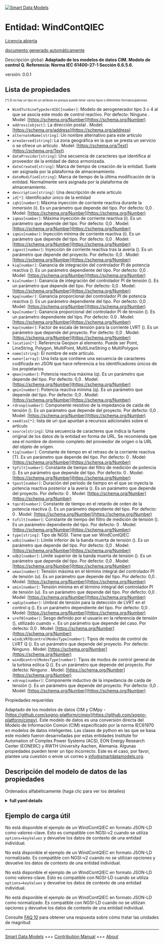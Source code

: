 <!-- 10-Header -->  
[![Smart Data Models](https://smartdatamodels.org/wp-content/uploads/2022/01/SmartDataModels_logo.png "Logo")](https://smartdatamodels.org)  
Entidad: WindContQIEC  
=====================<!-- /10-Header -->  
<!-- 15-License -->  
[Licencia abierta](https://github.com/smart-data-models//dataModel.EnergyCIM/blob/master/WindContQIEC/LICENSE.md)  
[documento generado automáticamente](https://docs.google.com/presentation/d/e/2PACX-1vTs-Ng5dIAwkg91oTTUdt8ua7woBXhPnwavZ0FxgR8BsAI_Ek3C5q97Nd94HS8KhP-r_quD4H0fgyt3/pub?start=false&loop=false&delayms=3000#slide=id.gb715ace035_0_60)  
<!-- /15-License -->  
<!-- 20-Description -->  
Descripción global: **Adaptado de los modelos de datos CIM. Modelo de control Q.  Referencia: Norma IEC 61400-27-1 Sección 6.6.5.6.**  
versión: 0.0.1  
<!-- /20-Description -->  
<!-- 30-PropertiesList -->  

## Lista de propiedades  

<sup><sub>[*] Si no hay un tipo en un atributo es porque puede tener varios tipos o diferentes formatos/patrones</sub></sup>  
- `WindTurbineType3or4IEC[number]`: Modelo de aerogenerador tipo 3 o 4 al que se asocia este modo de control reactivo. Por defecto: Ninguno  . Model: [https://schema.org/Number](https://schema.org/Number)- `address[object]`: La dirección postal  . Model: [https://schema.org/address](https://schema.org/address)- `alternateName[string]`: Un nombre alternativo para este artículo  - `areaServed[string]`: La zona geográfica en la que se presta un servicio o se ofrece un artículo  . Model: [https://schema.org/Text](https://schema.org/Text)- `dataProvider[string]`: Una secuencia de caracteres que identifica al proveedor de la entidad de datos armonizada.  - `dateCreated[string]`: Marca de tiempo de creación de la entidad. Suele ser asignada por la plataforma de almacenamiento.  - `dateModified[string]`: Marca de tiempo de la última modificación de la entidad. Normalmente será asignada por la plataforma de almacenamiento.  - `description[string]`: Una descripción de este artículo  - `id[*]`: Identificador único de la entidad  - `iqh1[number]`: Máxima inyección de corriente reactiva durante la inmersión (i). Es un parámetro que depende del tipo. Por defecto: 0,0  . Model: [https://schema.org/Number](https://schema.org/Number)- `iqmax[number]`: Máxima inyección de corriente reactiva (i). Es un parámetro que depende del tipo. Por defecto: 0,0  . Model: [https://schema.org/Number](https://schema.org/Number)- `iqmin[number]`: Inyección mínima de corriente reactiva (i). Es un parámetro que depende del tipo. Por defecto: 0,0  . Model: [https://schema.org/Number](https://schema.org/Number)- `iqpost[number]`: Inyección de corriente reactiva tras la avería (). Es un parámetro que depende del proyecto. Por defecto: 0,0  . Model: [https://schema.org/Number](https://schema.org/Number)- `kiq[number]`: Ganancia de integración del controlador PI de potencia reactiva (). Es un parámetro dependiente del tipo. Por defecto: 0,0  . Model: [https://schema.org/Number](https://schema.org/Number)- `kiu[number]`: Ganancia de integración del controlador PI de tensión (). Es un parámetro que depende del tipo. Por defecto: 0,0  . Model: [https://schema.org/Number](https://schema.org/Number)- `kpq[number]`: Ganancia proporcional del controlador PI de potencia reactiva (). Es un parámetro dependiente del tipo. Por defecto: 0,0  . Model: [https://schema.org/Number](https://schema.org/Number)- `kpu[number]`: Ganancia proporcional del controlador PI de tensión (). Es un parámetro dependiente del tipo. Por defecto: 0.0  . Model: [https://schema.org/Number](https://schema.org/Number)- `kqv[number]`: Factor de escala de tensión para la corriente LVRT (). Es un parámetro que depende del proyecto. Por defecto: 0,0  . Model: [https://schema.org/Number](https://schema.org/Number)- `location[*]`: Referencia Geojson al elemento. Puede ser Point, LineString, Polygon, MultiPoint, MultiLineString o MultiPolygon  - `name[string]`: El nombre de este artículo.  - `owner[array]`: Una lista que contiene una secuencia de caracteres codificada en JSON que hace referencia a los identificadores únicos de los propietarios  - `qmax[number]`: Potencia reactiva máxima (q). Es un parámetro que depende del tipo. Por defecto: 0,0  . Model: [https://schema.org/Number](https://schema.org/Number)- `qmin[number]`: Potencia reactiva mínima (q). Es un parámetro que depende del tipo. Por defecto: 0,0  . Model: [https://schema.org/Number](https://schema.org/Number)- `rdroop[number]`: Componente resistivo de la impedancia de caída de tensión (). Es un parámetro que depende del proyecto. Por defecto: 0,0  . Model: [https://schema.org/Number](https://schema.org/Number)- `seeAlso[*]`: lista de uri que apuntan a recursos adicionales sobre el artículo  - `source[string]`: Una secuencia de caracteres que indica la fuente original de los datos de la entidad en forma de URL. Se recomienda que sea el nombre de dominio completo del proveedor de origen o la URL del objeto de origen.  - `tiq[number]`: Constante de tiempo en el retraso de la corriente reactiva (T). Es un parámetro que depende del tipo. Por defecto: 0  . Model: [https://schema.org/Number](https://schema.org/Number)- `tpfilt[number]`: Constante de tiempo del filtro de medición de potencia (). Es un parámetro que depende del tipo. Por defecto: 0  . Model: [https://schema.org/Number](https://schema.org/Number)- `tpost[number]`: Duración del periodo de tiempo en el que se inyecta la potencia reactiva posterior a la avería (). Es un parámetro que depende del proyecto. Por defecto: 0  . Model: [https://schema.org/Number](https://schema.org/Number)- `tqord[number]`: Constante de tiempo en el retardo de orden de la potencia reactiva (). Es un parámetro dependiente del tipo. Por defecto: 0  . Model: [https://schema.org/Number](https://schema.org/Number)- `tufilt[number]`: Constante de tiempo del filtro de medición de tensión (). Es un parámetro dependiente del tipo. Por defecto: 0  . Model: [https://schema.org/Number](https://schema.org/Number)- `type[string]`: Tipo de NGSI. Tiene que ser WindContQIEC  - `udb1[number]`: Límite inferior de la banda muerta de tensión (). Es un parámetro que depende del tipo. Por defecto: 0,0  . Model: [https://schema.org/Number](https://schema.org/Number)- `udb2[number]`: Límite superior de la banda muerta de tensión (). Es un parámetro que depende del tipo. Por defecto: 0,0  . Model: [https://schema.org/Number](https://schema.org/Number)- `umax[number]`: Tensión máxima en el término integral del controlador PI de tensión (u). Es un parámetro que depende del tipo. Por defecto: 0,0  . Model: [https://schema.org/Number](https://schema.org/Number)- `umin[number]`: Tensión mínima en el término integral del controlador PI de tensión (u). Es un parámetro que depende del tipo. Por defecto: 0,0  . Model: [https://schema.org/Number](https://schema.org/Number)- `uqdip[number]`: Umbral de tensión para la detección de LVRT en el control q (). Es un parámetro dependiente del tipo. Por defecto: 0,0  . Model: [https://schema.org/Number](https://schema.org/Number)- `uref0[number]`: Sesgo definido por el usuario en la referencia de tensión (), utilizado cuando =. Es un parámetro que depende del caso. Por defecto: 0,0  . Model: [https://schema.org/Number](https://schema.org/Number)- `windLVRTQcontrolModesType[number]`: Tipos de modos de control de LVRT Q (). Es un parámetro que depende del proyecto. Por defecto: Ninguno  . Model: [https://schema.org/Number](https://schema.org/Number)- `windQcontrolModesType[number]`: Tipos de modos de control general de la turbina eólica Q ().  Es un parámetro que depende del proyecto. Por defecto: Ninguno  . Model: [https://schema.org/Number](https://schema.org/Number)- `xdroop[number]`: Componente inductivo de la impedancia de caída de tensión (). Es un parámetro que depende del proyecto. Por defecto: 0,0  . Model: [https://schema.org/Number](https://schema.org/Number)<!-- /30-PropertiesList -->  
<!-- 35-RequiredProperties -->  
Propiedades requeridas  
<!-- /35-RequiredProperties -->  
<!-- 40-RequiredProperties -->  
Adaptado de los modelos de datos CIM y CIMpy - [https://github.com/sogno-platform/cimpy](https://github.com/sogno-platform/cimpy). Este modelo de datos es una conversión directa del Modelo de Información Común (CIM) especificado por la norma IEC61970 en modelos de datos inteligentes. Las clases de python en las que se basa este modelo fueron desarrolladas por estas entidades Institute for Automation of Complex Power Systems (ACS), EON Energy Research Center (EONERC) y RWTH University Aachen, Alemania. Algunas propiedades pueden tener un tipo incorrecto. Este es el caso, por favor, plantee una cuestión o envíe un correo a info@smartdatamodels.org.  
<!-- /40-RequiredProperties -->  
<!-- 50-DataModelHeader -->  
## Descripción del modelo de datos de las propiedades  
Ordenados alfabéticamente (haga clic para ver los detalles)  
<!-- /50-DataModelHeader -->  
<!-- 60-ModelYaml -->  
<details><summary><strong>full yaml details</strong></summary>    
```yaml  
WindContQIEC:    
  description: 'Adapted from CIM data models. Q control model.  Reference: IEC Standard 61400-27-1 Section 6.6.5.6.'    
  properties:    
    WindTurbineType3or4IEC:    
      description: 'Wind turbine type 3 or 4 model with which this reactive control mode is associated. Default: None'    
      type: number    
      x-ngsi:    
        model: https://schema.org/Number    
        type: Property    
    address:    
      description: 'The mailing address'    
      properties:    
        addressCountry:    
          description: 'Property. The country. For example, Spain. Model:''https://schema.org/addressCountry'''    
          type: string    
        addressLocality:    
          description: 'Property. The locality in which the street address is, and which is in the region. Model:''https://schema.org/addressLocality'''    
          type: string    
        addressRegion:    
          description: 'Property. The region in which the locality is, and which is in the country. Model:''https://schema.org/addressRegion'''    
          type: string    
        postOfficeBoxNumber:    
          description: 'Property. The post office box number for PO box addresses. For example, 03578. Model:''https://schema.org/postOfficeBoxNumber'''    
          type: string    
        postalCode:    
          description: 'Property. The postal code. For example, 24004. Model:''https://schema.org/https://schema.org/postalCode'''    
          type: string    
        streetAddress:    
          description: 'Property. The street address. Model:''https://schema.org/streetAddress'''    
          type: string    
      type: object    
      x-ngsi:    
        model: https://schema.org/address    
        type: Property    
    alternateName:    
      description: 'An alternative name for this item'    
      type: string    
      x-ngsi:    
        type: Property    
    areaServed:    
      description: 'The geographic area where a service or offered item is provided'    
      type: string    
      x-ngsi:    
        model: https://schema.org/Text    
        type: Property    
    dataProvider:    
      description: 'A sequence of characters identifying the provider of the harmonised data entity.'    
      type: string    
      x-ngsi:    
        type: Property    
    dateCreated:    
      description: 'Entity creation timestamp. This will usually be allocated by the storage platform.'    
      format: date-time    
      type: string    
      x-ngsi:    
        type: Property    
    dateModified:    
      description: 'Timestamp of the last modification of the entity. This will usually be allocated by the storage platform.'    
      format: date-time    
      type: string    
      x-ngsi:    
        type: Property    
    description:    
      description: 'A description of this item'    
      type: string    
      x-ngsi:    
        type: Property    
    id:    
      anyOf: &windcontqiec_-_properties_-_owner_-_items_-_anyof    
        - description: 'Property. Identifier format of any NGSI entity'    
          maxLength: 256    
          minLength: 1    
          pattern: ^[\w\-\.\{\}\$\+\*\[\]`|~^@!,:\\]+$    
          type: string    
        - description: 'Property. Identifier format of any NGSI entity'    
          format: uri    
          type: string    
      description: 'Unique identifier of the entity'    
      x-ngsi:    
        type: Property    
    iqh1:    
      description: 'Maximum reactive current injection during dip (i). It is type dependent parameter. Default: 0.0'    
      type: number    
      x-ngsi:    
        model: https://schema.org/Number    
        type: Property    
    iqmax:    
      description: 'Maximum reactive current injection (i). It is type dependent parameter. Default: 0.0'    
      type: number    
      x-ngsi:    
        model: https://schema.org/Number    
        type: Property    
    iqmin:    
      description: 'Minimum reactive current injection (i). It is type dependent parameter. Default: 0.0'    
      type: number    
      x-ngsi:    
        model: https://schema.org/Number    
        type: Property    
    iqpost:    
      description: 'Post fault reactive current injection (). It is project dependent parameter. Default: 0.0'    
      type: number    
      x-ngsi:    
        model: https://schema.org/Number    
        type: Property    
    kiq:    
      description: 'Reactive power PI controller integration gain (). It is type dependent parameter. Default: 0.0'    
      type: number    
      x-ngsi:    
        model: https://schema.org/Number    
        type: Property    
    kiu:    
      description: 'Voltage PI controller integration gain (). It is type dependent parameter. Default: 0.0'    
      type: number    
      x-ngsi:    
        model: https://schema.org/Number    
        type: Property    
    kpq:    
      description: 'Reactive power PI controller proportional gain (). It is type dependent parameter. Default: 0.0'    
      type: number    
      x-ngsi:    
        model: https://schema.org/Number    
        type: Property    
    kpu:    
      description: 'Voltage PI controller proportional gain (). It is type dependent parameter. Default: 0.0'    
      type: number    
      x-ngsi:    
        model: https://schema.org/Number    
        type: Property    
    kqv:    
      description: 'Voltage scaling factor for LVRT current (). It is project dependent parameter. Default: 0.0'    
      type: number    
      x-ngsi:    
        model: https://schema.org/Number    
        type: Property    
    location:    
      description: 'Geojson reference to the item. It can be Point, LineString, Polygon, MultiPoint, MultiLineString or MultiPolygon'    
      oneOf:    
        - description: 'GeoProperty. Geojson reference to the item. Point'    
          properties:    
            bbox:    
              items:    
                type: number    
              minItems: 4    
              type: array    
            coordinates:    
              items:    
                type: number    
              minItems: 2    
              type: array    
            type:    
              enum:    
                - Point    
              type: string    
          required:    
            - type    
            - coordinates    
          title: 'GeoJSON Point'    
          type: object    
        - description: 'GeoProperty. Geojson reference to the item. LineString'    
          properties:    
            bbox:    
              items:    
                type: number    
              minItems: 4    
              type: array    
            coordinates:    
              items:    
                items:    
                  type: number    
                minItems: 2    
                type: array    
              minItems: 2    
              type: array    
            type:    
              enum:    
                - LineString    
              type: string    
          required:    
            - type    
            - coordinates    
          title: 'GeoJSON LineString'    
          type: object    
        - description: 'GeoProperty. Geojson reference to the item. Polygon'    
          properties:    
            bbox:    
              items:    
                type: number    
              minItems: 4    
              type: array    
            coordinates:    
              items:    
                items:    
                  items:    
                    type: number    
                  minItems: 2    
                  type: array    
                minItems: 4    
                type: array    
              type: array    
            type:    
              enum:    
                - Polygon    
              type: string    
          required:    
            - type    
            - coordinates    
          title: 'GeoJSON Polygon'    
          type: object    
        - description: 'GeoProperty. Geojson reference to the item. MultiPoint'    
          properties:    
            bbox:    
              items:    
                type: number    
              minItems: 4    
              type: array    
            coordinates:    
              items:    
                items:    
                  type: number    
                minItems: 2    
                type: array    
              type: array    
            type:    
              enum:    
                - MultiPoint    
              type: string    
          required:    
            - type    
            - coordinates    
          title: 'GeoJSON MultiPoint'    
          type: object    
        - description: 'GeoProperty. Geojson reference to the item. MultiLineString'    
          properties:    
            bbox:    
              items:    
                type: number    
              minItems: 4    
              type: array    
            coordinates:    
              items:    
                items:    
                  items:    
                    type: number    
                  minItems: 2    
                  type: array    
                minItems: 2    
                type: array    
              type: array    
            type:    
              enum:    
                - MultiLineString    
              type: string    
          required:    
            - type    
            - coordinates    
          title: 'GeoJSON MultiLineString'    
          type: object    
        - description: 'GeoProperty. Geojson reference to the item. MultiLineString'    
          properties:    
            bbox:    
              items:    
                type: number    
              minItems: 4    
              type: array    
            coordinates:    
              items:    
                items:    
                  items:    
                    items:    
                      type: number    
                    minItems: 2    
                    type: array    
                  minItems: 4    
                  type: array    
                type: array    
              type: array    
            type:    
              enum:    
                - MultiPolygon    
              type: string    
          required:    
            - type    
            - coordinates    
          title: 'GeoJSON MultiPolygon'    
          type: object    
      x-ngsi:    
        type: GeoProperty    
    name:    
      description: 'The name of this item.'    
      type: string    
      x-ngsi:    
        type: Property    
    owner:    
      description: 'A List containing a JSON encoded sequence of characters referencing the unique Ids of the owner(s)'    
      items:    
        anyOf: *windcontqiec_-_properties_-_owner_-_items_-_anyof    
        description: 'Property. Unique identifier of the entity'    
      type: array    
      x-ngsi:    
        type: Property    
    qmax:    
      description: 'Maximum reactive power (q). It is type dependent parameter. Default: 0.0'    
      type: number    
      x-ngsi:    
        model: https://schema.org/Number    
        type: Property    
    qmin:    
      description: 'Minimum reactive power (q). It is type dependent parameter. Default: 0.0'    
      type: number    
      x-ngsi:    
        model: https://schema.org/Number    
        type: Property    
    rdroop:    
      description: 'Resistive component of voltage drop impedance (). It is project dependent parameter. Default: 0.0'    
      type: number    
      x-ngsi:    
        model: https://schema.org/Number    
        type: Property    
    seeAlso:    
      description: 'list of uri pointing to additional resources about the item'    
      oneOf:    
        - items:    
            format: uri    
            type: string    
          minItems: 1    
          type: array    
        - format: uri    
          type: string    
      x-ngsi:    
        type: Property    
    source:    
      description: 'A sequence of characters giving the original source of the entity data as a URL. Recommended to be the fully qualified domain name of the source provider, or the URL to the source object.'    
      type: string    
      x-ngsi:    
        type: Property    
    tiq:    
      description: 'Time constant in reactive current lag (T). It is type dependent parameter. Default: 0'    
      type: number    
      x-ngsi:    
        model: https://schema.org/Number    
        type: Property    
    tpfilt:    
      description: 'Power measurement filter time constant (). It is type dependent parameter. Default: 0'    
      type: number    
      x-ngsi:    
        model: https://schema.org/Number    
        type: Property    
    tpost:    
      description: 'Length of time period where post fault reactive power is injected (). It is project dependent parameter. Default: 0'    
      type: number    
      x-ngsi:    
        model: https://schema.org/Number    
        type: Property    
    tqord:    
      description: 'Time constant in reactive power order lag (). It is type dependent parameter. Default: 0'    
      type: number    
      x-ngsi:    
        model: https://schema.org/Number    
        type: Property    
    tufilt:    
      description: 'Voltage measurement filter time constant (). It is type dependent parameter. Default: 0'    
      type: number    
      x-ngsi:    
        model: https://schema.org/Number    
        type: Property    
    type:    
      description: 'NGSI type. It has to be WindContQIEC'    
      enum:    
        - WindContQIEC    
      type: string    
      x-ngsi:    
        type: Property    
    udb1:    
      description: 'Voltage dead band lower limit (). It is type dependent parameter. Default: 0.0'    
      type: number    
      x-ngsi:    
        model: https://schema.org/Number    
        type: Property    
    udb2:    
      description: 'Voltage dead band upper limit (). It is type dependent parameter. Default: 0.0'    
      type: number    
      x-ngsi:    
        model: https://schema.org/Number    
        type: Property    
    umax:    
      description: 'Maximum voltage in voltage PI controller integral term (u). It is type dependent parameter. Default: 0.0'    
      type: number    
      x-ngsi:    
        model: https://schema.org/Number    
        type: Property    
    umin:    
      description: 'Minimum voltage in voltage PI controller integral term (u). It is type dependent parameter. Default: 0.0'    
      type: number    
      x-ngsi:    
        model: https://schema.org/Number    
        type: Property    
    uqdip:    
      description: 'Voltage threshold for LVRT detection in q control (). It is type dependent parameter. Default: 0.0'    
      type: number    
      x-ngsi:    
        model: https://schema.org/Number    
        type: Property    
    uref0:    
      description: 'User defined bias in voltage reference (), used when  =. It is case dependent parameter. Default: 0.0'    
      type: number    
      x-ngsi:    
        model: https://schema.org/Number    
        type: Property    
    windLVRTQcontrolModesType:    
      description: 'Types of LVRT Q control modes (). It is project dependent parameter. Default: None'    
      type: number    
      x-ngsi:    
        model: https://schema.org/Number    
        type: Property    
    windQcontrolModesType:    
      description: 'Types of general wind turbine Q control modes ().  It is project dependent parameter. Default: None'    
      type: number    
      x-ngsi:    
        model: https://schema.org/Number    
        type: Property    
    xdroop:    
      description: 'Inductive component of voltage drop impedance (). It is project dependent parameter. Default: 0.0'    
      type: number    
      x-ngsi:    
        model: https://schema.org/Number    
        type: Property    
  required: []    
  type: object    
  x-derived-from: ""    
  x-disclaimer: 'Redistribution and use in source and binary forms, with or without modification, are permitted  provided that the license conditions are met. Copyleft (c) 2021 Contributors to Smart Data Models Program'    
  x-license-url: https://github.com/smart-data-models/dataModel.EnergyCIM/blob/master/WindContQIEC/LICENSE.md    
  x-model-schema: https://smart-data-models.github.io/dataModels.CIMEnergyClasses/WindContQIEC/schema.json    
  x-model-tags: ""    
  x-version: 0.0.1    
```  
</details>    
<!-- /60-ModelYaml -->  
<!-- 70-MiddleNotes -->  
<!-- /70-MiddleNotes -->  
<!-- 80-Examples -->  
## Ejemplo de carga útil  
No está disponible el ejemplo de un WindContQIEC en formato JSON-LD como valores-clave. Esto es compatible con NGSI-v2 cuando se utiliza `options=keyValues` y devuelve los datos de contexto de una entidad individual.  
No está disponible el ejemplo de un WindContQIEC en formato JSON-LD normalizado. Es compatible con NGSI-v2 cuando no se utilizan opciones y devuelve los datos de contexto de una entidad individual.  
No está disponible el ejemplo de un WindContQIEC en formato JSON-LD como valores-clave. Esto es compatible con NGSI-LD cuando se utiliza `options=keyValues` y devuelve los datos de contexto de una entidad individual.  
No está disponible el ejemplo de un WindContQIEC en formato JSON-LD como normalizado. Es compatible con NGSI-LD cuando no se utilizan opciones y devuelve los datos de contexto de una entidad individual.  
<!-- /80-Examples -->  
<!-- 90-FooterNotes -->  
<!-- /90-FooterNotes -->  
<!-- 95-Units -->  
Consulte [FAQ 10](https://smartdatamodels.org/index.php/faqs/) para obtener una respuesta sobre cómo tratar las unidades de magnitud  
<!-- /95-Units -->  
<!-- 97-LastFooter -->  
---  
[Smart Data Models](https://smartdatamodels.org) +++ [Contribution Manual](https://bit.ly/contribution_manual) +++ [About](https://bit.ly/Introduction_SDM)<!-- /97-LastFooter -->  

